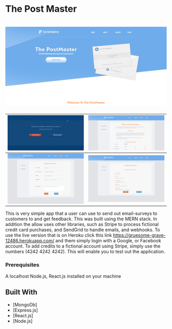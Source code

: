 # The Post Master

# ![ThePostMaster](landing-2.jpg)

| ![ThePostMaster](landing-3.jpg) | ![ThePostMaster](landing-4.jpg) |
|--|--|
| ![ThePostMaster](landing-6.jpg) | ![ThePostMaster](landing-6-1.jpg) |

This is very simple app that a user can use to send out email-surveys to customers to and get feedback. This was built using the MERN stack. In addition the allow uses other libraries, such as Stripe to process fictional credit card purchases, and SendGrid to handle emails, and webhooks. To use the live version that is on Heroku click this link https://gruesome-grave-12486.herokuapp.com/ and them simply login with a Google, or Facebook account. To add credits to a fictional account using Stripe, simply use the numbers (4242 4242 4242). This will enable you to test out the application.



### Prerequisites

A localhost Node.js, React.js installed on your machine


## Built With

* [MongoDb]
* [Express.js]
* [React.js]
* [Node.js]
